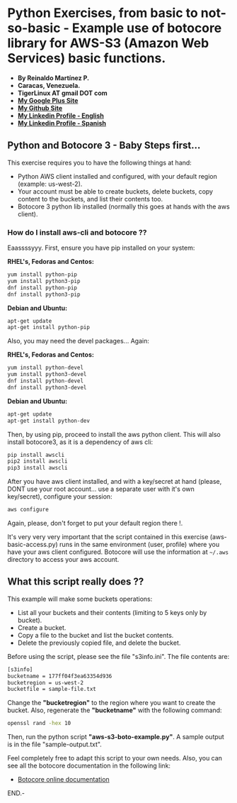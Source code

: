 # Python Exercises, from basic to not-so-basic - Example use of botocore library for AWS-S3 (Amazon Web Services) basic functions.

- **By Reinaldo Martínez P.**
- **Caracas, Venezuela.**
- **TigerLinux AT gmail DOT com**
- **[My Google Plus Site](https://plus.google.com/+ReinaldoMartinez)**
- **[My Github Site](https://github.com/tigerlinux)**
- **[My Linkedin Profile - English](https://ve.linkedin.com/in/tigerlinux/en)**
- **[My Linkedin Profile - Spanish](https://ve.linkedin.com/in/tigerlinux/es)**


## Python and Botocore 3 - Baby Steps first...

This exercise requires you to have the following things at hand:

- Python AWS client installed and configured, with your default region (example: us-west-2).
- Your account must be able to create buckets, delete buckets, copy content to the buckets, and list their contents too.
- Botocore 3 python lib installed (normally this goes at hands with the aws client).


### How do I install aws-cli and botocore ??

Eaassssyyy. First, ensure you have pip installed on your system:

**RHEL's, Fedoras and Centos:**

```bash
yum install python-pip
yum install python3-pip
dnf install python-pip
dnf install python3-pip
```

**Debian and Ubuntu:**

```bash
apt-get update
apt-get install python-pip
```

Also, you may need the devel packages... Again:

**RHEL's, Fedoras and Centos:**

```bash
yum install python-devel
yum install python3-devel
dnf install python-devel
dnf install python3-devel
```

**Debian and Ubuntu:**

```bash
apt-get update
apt-get install python-dev
```

Then, by using pip, proceed to install the aws python client. This will also install botocore3, as it is a dependency of aws cli:

```bash
pip install awscli
pip2 install awscli
pip3 install awscli
```

After you have aws client installed, and with a key/secret at hand (please, DONT use your root account... use a separate user with it's own key/secret), configure your session:

```bash
aws configure
```

Again, please, don't forget to put your default region there !.

It's very very very important that the script contained in this exercise (aws-basic-access.py) runs in the same environment (user, profile) where you have your aws client configured. Botocore will use the information at `~/.aws` directory to access your aws account.


## What this script really does ??

This example will make some buckets operations:

- List all your buckets and their contents (limiting to 5 keys only by bucket).
- Create a bucket.
- Copy a file to the bucket and list the bucket contents.
- Delete the previously copied file, and delete the bucket.

Before using the script, please see the file "s3info.ini". The file contents are:

```bash
[s3info]
bucketname = 177ff04f3ea63354d936
bucketregion = us-west-2
bucketfile = sample-file.txt
```

Change the **"bucketregion"** to the region where you want to create the bucket. Also, regenerate the **"bucketname"** with the following command:

```bash
openssl rand -hex 10
```

Then, run the python script **"aws-s3-boto-example.py"**. A sample output is in the file "sample-output.txt".

Feel completely free to adapt this script to your own needs. Also, you can see all the botocore documentation in the following link:

* [Botocore online documentation](https://botocore.readthedocs.io/en/latest/index.html)

END.-
